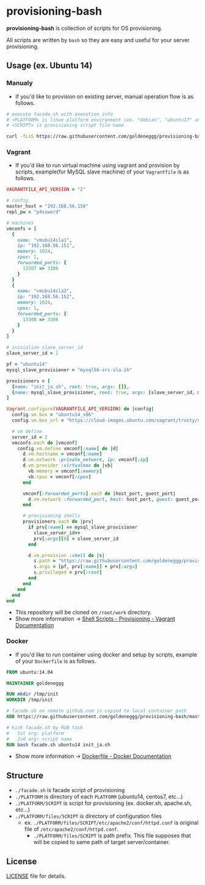 provisioning-bash
==========
__provisioning-bash__ is collection of scripts for OS provisioning.

All scripts are written by `bash` so they are easy and useful for your server provisioning.


## Usage (ex. Ubuntu 14)

### Manualy

* If you'd like to provision on existing server, manual operation flow is as follows.

```sh
# execute facade.sh with execution info
# <PLATFORM> is linux platform environment (ex. "debian", "ubuntu17" and more)
# <SCRIPT> is provisioning script file name

curl -fLsS https://raw.githubusercontent.com/goldeneggg/provisioning-bash/master/facade.sh | bash -s <PLATFORM> <SCRIPT> [SOME ARGS...]
```

### Vagrant

* If you'd like to run virtual machine using vagrant and provision by scripts, example(for MySQL slave machine) of your `Vagrantfile` is as follows.

```ruby
VAGRANTFILE_API_VERSION = "2"

# config
master_host = "192.168.56.150"
repl_pw = "p4ssword"

# machines
vmconfs = [
  {
    name: "vmubu14sla1",
    ip: "192.168.56.151",
    memory: 1024,
    cpus: 1,
    forwarded_ports: {
      13307 => 3306
    }
  }
  {
    name: "vmubu14sla2",
    ip: "192.168.56.152",
    memory: 1024,
    cpus: 1,
    forwarded_ports: {
      13308 => 3306
    }
  }
]

# inisialize slave_server_id
slave_server_id = 1

pf = "ubuntu14"
mysql_slave_provisioner = "mysql56-src-sla.sh"

provisioners = [
  {name: "init_ja.sh", root: true, args: []},
  {name: mysql_slave_provisioner, root: true, args: [slave_server_id, master_host, repl_pw]}
]

Vagrant.configure(VAGRANTFILE_API_VERSION) do |config|
  config.vm.box = "ubuntu14_x86"
  config.vm.box_url = "https://cloud-images.ubuntu.com/vagrant/trusty/current/trusty-server-cloudimg-amd64-vagrant-disk1.box"

  # vm define
  server_id = 2
  vmconfs.each do |vmconf|
    config.vm.define vmconf[:name] do |d|
      d.vm.hostname = vmconf[:name]
      d.vm.network :private_network, ip: vmconf[:ip]
      d.vm.provider :virtualbox do |vb|
        vb.memory = vmconf[:memory]
        vb.cpus = vmconf[:cpus]
      end

      vmconf[:forwarded_ports].each do |host_port, guest_port|
        d.vm.network :forwarded_port, host: host_port, guest: guest_port
      end

      # provisioning shells
      provisioners.each do |prv|
        if prv[:name] == mysql_slave_provisioner
          slave_server_id++
          prv[:args][0] = slave_server_id
        end

        d.vm.provision :shell do |s|
          s.path = "https://raw.githubusercontent.com/goldeneggg/provisioning-bash/master/facade.sh"
          s.args = [pf, prv[:name]] + prv[:args]
          s.privileged = prv[:root]
        end
      end
    end
  end
end
```

* This repository will be cloned on `/root/work` directory.
* Show more information -> [Shell Scripts - Provisioning - Vagrant Documentation](https://docs.vagrantup.com/v2/provisioning/shell.html)

### Docker

* If you'd like to run container using docker and setup by scripts, example of your `Dockerfile` is as follows.

```dockerfile
FROM ubuntu:14.04

MAINTAINER goldeneggg

RUN mkdir /tmp/init
WORKDIR /tmp/init

# facade.sh on remote github.com is copied to local container path
ADD https://raw.githubusercontent.com/goldeneggg/provisioning-bash/master/facade.sh /tmp/init/facade.sh

# kick facade.sh by RUN task
#   1st arg: platform
#   2nd arg: script name
RUN bash facade.sh ubuntu14 init_ja.sh
```

* Show more information -> [Dockerfile - Docker Documentation](https://docs.docker.com/reference/builder/)


## Structure

* `./facade.sh` is facade script of provisioning
* `./PLATFORM` is directory of each `PLATFORM` (ubuntu14, centos7, etc...)
* `./PLATFORM/SCRIPT` is script for provisioning (ex. docker.sh, apache.sh, etc...)
* `./PLATFORM/files/SCRIPT` is directory of configuration files
    * ex. `./PLATFORM/files/SCRIPT/etc/apache2/conf/httpd.conf` is original file of `/etc/apache2/conf/httpd.conf`.
        * `./PLATFORM/files/SCRIPT` is path prefix. This file supposes that will be copied to same path of target server/container.


## License

[LICENSE](LICENSE) file for details.
